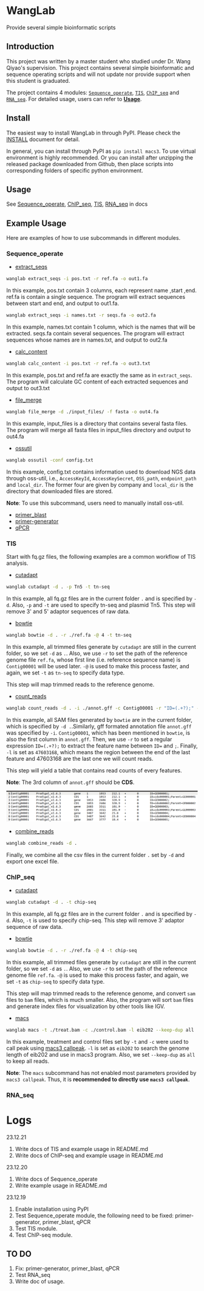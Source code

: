 # WangLab
Provide several simple bioinformatic scripts

## Introduction

This project was written by a master student who studied under Dr. Wang Qiyao's supervision.
This project contains several simple bioinformatic and sequence operating scripts and will
not update nor provide support when this student is graduated.

The project contains 4 modules: [`Sequence_operate`](#Sequence_operate), [`TIS`](#TIS), [`ChIP_seq`](#ChIP_seq) and [`RNA_seq`](#RNA_seq). For detailed usage, users can refer to [**Usage**](#Usage). 

## Install

The easiest way to install WangLab in through PyPI. Please check the [INSTALL](./INSTALL.md) document for detail.

In general, you can install through PyPI as `pip install macs3`. To use virtual environment is highly recommended. Or you can install after unzipping the released package downloaded from Github, then place scripts into corresponding folders of specific python environment.

## Usage

See [Sequence_operate](./docs/Sequence_operate.md), [ChIP_seq](./docs/ChIP_seq.md), [TIS](./docs/TIS.md), [RNA_seq](./docs/RNA_seq.md) in docs

## Example Usage

Here are examples of how to use subcommands in different modules.

### Sequence_operate

- [extract_seqs](./docs/Sequence_operate.md#extract_seqs)

```bash
wanglab extract_seqs -i pos.txt -r ref.fa -o out1.fa
```

In this example, pos.txt contain 3 columns, each represent name ,start ,end. ref.fa is contain a single sequence. The program will extract sequences between start and end, and output to out1.fa. 

```bash
wanglab extract_seqs -i names.txt -r seqs.fa -o out2.fa
```

In this example, names.txt contain 1 column, which is the names that will be extracted. seqs.fa contain several sequences. The program will extract sequences whose names are in names.txt, and output to out2.fa

- [calc_content](./docs/Sequence_operate.md#calc_content)

```bash
wanglab calc_content -i pos.txt -r ref.fa -o out3.txt
```

In this example, pos.txt and ref.fa are exactly the same as in `extract_seqs`. The program will calculate GC content of each extracted sequences and output to out3.txt

- [file_merge](./docs/Sequence_operate.md#file_merge)

```bash
wanglab file_merge -d ./input_files/ -f fasta -o out4.fa
```

In this example, input_files is a directory that contains several fasta files. The program will merge all fasta files in input_files directory and output to out4.fa

- [ossutil](./docs/Sequence_operate.md#ossutil)

```bash
wanglab ossutil -conf config.txt
```

In this example, config.txt contains information used to download NGS data through oss-util, i.e., `AccessKeyId`, `AccessKeySecret`, `OSS_path`, `endpoint_path` and `local_dir`. The former four are given by company and `local_dir` is the directory that downloaded files are stored. 

**Note**: To use this subcommand, users need to manually install oss-util. 

- [primer_blast](./docs/Sequence_operate.md#primer_blast)
- [primer-generator](./docs/Sequence_operate.md#primer-generator)
- [qPCR](./docs/Sequence_operate.md#qPCR)

### TIS

Start with fq.gz files, the following examples are a common workflow of TIS analysis.

- [cutadapt](./docs/TIS.md#cutadapt)

```bash
wanglab cutadapt -d . -p Tn5 -t tn-seq
```

In this example, all fq.gz files are in the current folder `.` and is specified by `-d`. Also, `-p` and `-t` are used to specify tn-seq and plasmid Tn5. This step will remove 3' and 5' adaptor sequences of raw data.

- [bowtie](./docs/TIS.md#bowtie)

```bash
wanglab bowtie -d . -r ./ref.fa -@ 4 -t tn-seq
```

In this example, all trimmed files generate by `cutadapt` are still in the current folder, so we set `-d` as `.`. Also, we use `-r` to set the path of the reference genome file `ref.fa`, whose first line (i.e. reference sequence name) is `Contig00001` will be used later. `-@` is used to make this process faster, and again, we set `-t` as `tn-seq` to specify data type.

This step will map trimmed reads to the reference genome.

- [count_reads](./docs/TIS.md#count_reads)

```bash
wanglab count_reads -d . -i ./annot.gff -c Contig00001 -r "ID=(.+?);" -l 4703168
```

In this example, all SAM files generated by `bowtie` are in the current folder, which is specified by `-d .`.Similarly, gff formated annotation file `annot.gff` was specified by `-i`. `Contig00001`, which has been mentioned in `bowtie`, is also the first column in `annot.gff`. Then, we use `-r` to set a regular expression `ID=(.+?);` to extract the feature name between `ID=` and `;`. Finally, `-l` is set as `47603168`, which means the region between the end of the last feature and 47603168 are the last one we will count reads.

This step will yield a table that contains read counts of every features.

**Note**: The 3rd column of `annot.gff` should be **CDS**.

![annot.gff](./docs/annot.png)

- [combine_reads](./docs/TIS.md#combine_reads)

```bash
wanglab combine_reads -d .
```

Finally, we combine all the csv files in the current folder `.` set by `-d` and export one excel file.

### ChIP_seq

- [cutadapt](./docs/ChIP_seq.md#cutadapt)

```bash
wanglab cutadapt -d . -t chip-seq
```

In this example, all fq.gz files are in the current folder `.` and is specified by `-d`. Also, `-t` is used to specify chip-seq. This step will remove 3' adaptor sequence of raw data.

- [bowtie](./docs/ChIP_seq.md#bowtie)

```bash
wanglab bowtie -d . -r ./ref.fa -@ 4 -t chip-seq
```

In this example, all trimmed files generate by `cutadapt` are still in the current folder, so we set `-d` as `.`. Also, we use `-r` to set the path of the reference genome file `ref.fa`. `-@` is used to make this process faster, and again, we set `-t` as `chip-seq` to specify data type.

This step will map trimmed reads to the reference genome, and convert `sam` files to `bam` files, which is much smaller. Also, the program will sort `bam` files and generate index files for visualization by other tools like IGV.

- [macs](./docs/ChIP_seq.md#macs)

```bash
wanglab macs -t ./treat.bam -c ./control.bam -l eib202 --keep-dup all
```

In this example, treatment and control files set by `-t` and `-c` were used to call peak using [macs3 callpeak](https://github.com/macs3-project/MACS). `-l` is set as `eib202` to search the genome length of eib202 and use in macs3 program. Also, we set `--keep-dup` as `all` to keep all reads.

**Note**: The `macs` subcommand has not enabled most parameters provided by `macs3 callpeak`. Thus, it is **recommended to directly use `macs3 callpeak`**.

### RNA_seq

# Logs

23.12.21

1. Write docs of TIS and example usage in README.md 
2. Write docs of ChIP-seq and example usage in README.md

23.12.20

1. Write docs of Sequence_operate
2. Write example usage in README.md

23.12.19

1. Enable installation using PyPI
2. Test Sequence_operate module, the following need to be fixed: primer-generator, primer_blast, qPCR
3. Test TIS module.
4. Test ChIP-seq module.

## TO DO
1. Fix: primer-generator, primer_blast, qPCR
2. Test RNA_seq
3. Write doc of usage.
